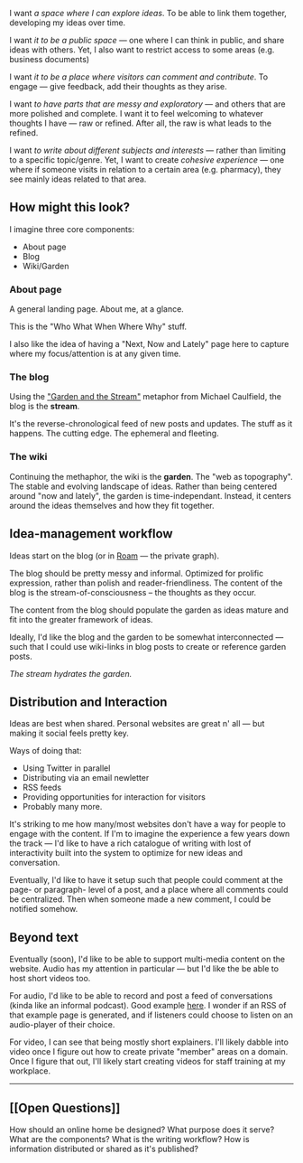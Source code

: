 I want *a space where I can explore ideas*. To be able to link them together, developing my ideas over time. 

I want *it to be a public space* — one where I can think in public, and share ideas with others. Yet, I also want to restrict access to some areas (e.g. business documents)

I want *it to be a place where visitors can comment and contribute*. To engage — give feedback, add their thoughts as they arise. 

I want *to have parts that are messy and exploratory* — and others that are more polished and complete. I want it to feel welcoming to whatever thoughts I have —  raw or refined. After all, the raw is what leads to the refined.

I want *to write about different subjects and interests* — rather than limiting to a specific topic/genre. Yet, I want to create *cohesive experience* — one where if someone visits in relation to a certain area (e.g. pharmacy), they see mainly ideas related to that area.

## How might this look?
I imagine three core components:
- About page
- Blog
- Wiki/Garden

### About page
A general landing page. About me, at a glance. 

This is the "Who What When Where Why" stuff.

I also like the idea of having a "Next, Now and Lately" page here to capture where my focus/attention is at any given time.

### The blog
Using the ["Garden and the Stream"](https://hapgood.us/2015/10/17/the-garden-and-the-stream-a-technopastoral/) metaphor from Michael Caulfield, the blog is the **stream**. 

It's the reverse-chronological feed of new posts and updates. The stuff as it happens. The cutting edge. The ephemeral and fleeting.

### The wiki
Continuing the methaphor, the wiki is the **garden**. The "web as topography". The stable and evolving landscape of ideas. Rather than being centered around "now and lately", the garden is time-independant. Instead, it centers around the ideas themselves and how they fit together. 

## Idea-management workflow
Ideas start on the blog (or in [Roam](http://roamresearch.com) — the private graph). 

The blog should be pretty messy and informal. Optimized for prolific expression, rather than polish and reader-friendliness. The content of the blog is the stream-of-consciousness – the thoughts as they occur. 

The content from the blog should populate the garden as ideas mature and fit into the greater framework of ideas.

Ideally, I'd like the blog and the garden to be somewhat interconnected — such that I could use wiki-links in blog posts to create or reference garden posts.

*The stream hydrates the garden.* 

## Distribution and Interaction
Ideas are best when shared. Personal websites are great n' all — but making it social feels pretty key.

Ways of doing that: 
- Using Twitter in parallel
- Distributing via an email newletter
- RSS feeds
- Providing opportunities for interaction for visitors
- Probably many more.

It's striking to me how many/most websites don't have a way for people to engage with the content. If I'm to imagine the experience a few years down the track — I'd like to have a rich catalogue of writing with lost of interactivity built into the system to optimize for new ideas and conversation.

Eventually, I'd like to have it setup such that people could comment at the page- or paragraph- level of a post, and a place where all comments could be centralized. Then when someone made a new comment, I could be notified somehow. 

## Beyond text
Eventually (soon), I'd like to be able to support multi-media content on the website. Audio has my attention in particular — but I'd like the be able to host short videos too. 

For audio, I'd like to be able to record and post a feed of conversations (kinda like an informal podcast). Good example [here](http://morningcoffeenotes.com/). I wonder if an RSS of that example page is generated, and if listeners could choose to listen on an audio-player of their choice.

For video, I can see that being mostly short explainers. I'll likely dabble into video once I figure out how to create private "member" areas on a domain. Once I figure that out, I'll likely start creating videos for staff training at my workplace.

---
## [[Open Questions]]
How should an online home be designed? 
What purpose does it serve?
What are the components?
What is the writing workflow?
How is information distributed or shared as it's published?